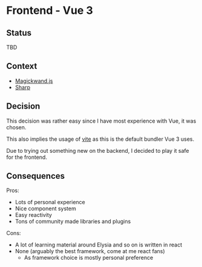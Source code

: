 # Frontend - Vue 3

## Status

TBD

## Context


* [Magickwand.js](https://github.com/mmomtchev/magickwand.js)
* [Sharp](https://sharp.pixelplumbing.com/)


## Decision

This decision was rather easy since I have most experience with Vue, it was chosen.

This also implies the usage of [vite](https://vitejs.dev/) as this is the default bundler Vue 3 uses.

Due to trying out something new on the backend, I decided to play it safe for the frontend.

## Consequences

Pros:
* Lots of personal experience
* Nice component system
* Easy reactivity
* Tons of community made libraries and plugins

Cons:
* A lot of learning material around Elysia and so on is written in react
* None (arguably the best framework, come at me react fans)
  * As framework choice is mostly personal preference
